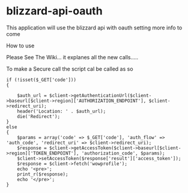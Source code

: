 blizzard-api-oauth
==================

This application will use the blizzard api with oauth setting more info to come

How to use

Please See The Wiki... it explanes all the new calls.....

To make a Secure call the script cal be called as so

	if (!isset($_GET['code']))
	{

		$auth_url = $client->getAuthenticationUrl($client->baseurl[$client->region]['AUTHORIZATION_ENDPOINT'], $client->redirect_uri);
		header('Location: ' . $auth_url);
		die('Redirect');
	}
	else
	{
		$params = array('code' => $_GET['code'], 'auth_flow' => 'auth_code', 'redirect_uri' => $client->redirect_uri);
		$response = $client->getAccessToken($client->baseurl[$client->region]['TOKEN_ENDPOINT'], 'authorization_code', $params);
		$client->setAccessToken($response['result']['access_token']);
		$response = $client->fetch('wowprofile');
		echo '<pre>';
		print_r($response);
		echo '</pre>';
	}